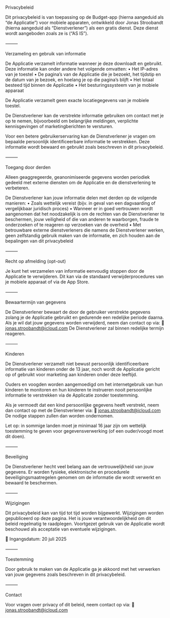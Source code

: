 Privacybeleid

Dit privacybeleid is van toepassing op de Budget-app (hierna aangeduid als “de Applicatie”) voor mobiele apparaten, ontwikkeld door Jonas Stroobandt (hierna aangeduid als “Dienstverlener”) als een gratis dienst. Deze dienst wordt aangeboden zoals ze is (“AS IS”).

⸻

Verzameling en gebruik van informatie

De Applicatie verzamelt informatie wanneer je deze downloadt en gebruikt. Deze informatie kan onder andere het volgende omvatten:
	•	Het IP-adres van je toestel
	•	De pagina’s van de Applicatie die je bezoekt, het tijdstip en de datum van je bezoek, en hoelang je op die pagina’s blijft
	•	Het totaal besteed tijd binnen de Applicatie
	•	Het besturingssysteem van je mobiele apparaat

De Applicatie verzamelt geen exacte locatiegegevens van je mobiele toestel.

De Dienstverlener kan de verstrekte informatie gebruiken om contact met je op te nemen, bijvoorbeeld om belangrijke meldingen, verplichte kennisgevingen of marketingberichten te versturen.

Voor een betere gebruikerservaring kan de Dienstverlener je vragen om bepaalde persoonlijk identificeerbare informatie te verstrekken. Deze informatie wordt bewaard en gebruikt zoals beschreven in dit privacybeleid.

⸻

Toegang door derden

Alleen geaggregeerde, geanonimiseerde gegevens worden periodiek gedeeld met externe diensten om de Applicatie en de dienstverlening te verbeteren.

De Dienstverlener kan jouw informatie delen met derden op de volgende manieren:
	•	Zoals wettelijk vereist (bijv. in geval van een dagvaarding of vergelijkbaar juridisch proces)
	•	Wanneer er in goed vertrouwen wordt aangenomen dat het noodzakelijk is om de rechten van de Dienstverlener te beschermen, jouw veiligheid of die van anderen te waarborgen, fraude te onderzoeken of te reageren op verzoeken van de overheid
	•	Met betrouwbare externe dienstverleners die namens de Dienstverlener werken, geen zelfstandig gebruik maken van de informatie, en zich houden aan de bepalingen van dit privacybeleid

⸻

Recht op afmelding (opt-out)

Je kunt het verzamelen van informatie eenvoudig stoppen door de Applicatie te verwijderen. Dit kan via de standaard verwijderprocedures van je mobiele apparaat of via de App Store.

⸻

Bewaartermijn van gegevens

De Dienstverlener bewaart de door de gebruiker verstrekte gegevens zolang je de Applicatie gebruikt en gedurende een redelijke periode daarna.
Als je wil dat jouw gegevens worden verwijderd, neem dan contact op via:
📧 jonas.stroobandt@icloud.com
De Dienstverlener zal binnen redelijke termijn reageren.

⸻

Kinderen

De Dienstverlener verzamelt niet bewust persoonlijk identificeerbare informatie van kinderen onder de 13 jaar, noch wordt de Applicatie gericht op of gebruikt voor marketing aan kinderen onder deze leeftijd.

Ouders en voogden worden aangemoedigd om het internetgebruik van hun kinderen te monitoren en hun kinderen te instrueren nooit persoonlijke informatie te verstrekken via de Applicatie zonder toestemming.

Als je vermoedt dat een kind persoonlijke gegevens heeft verstrekt, neem dan contact op met de Dienstverlener via:
📧 jonas.stroobandt@icloud.com
De nodige stappen zullen dan worden ondernomen.

Let op: in sommige landen moet je minimaal 16 jaar zijn om wettelijk toestemming te geven voor gegevensverwerking (of een ouder/voogd moet dit doen).

⸻

Beveiliging

De Dienstverlener hecht veel belang aan de vertrouwelijkheid van jouw gegevens. Er worden fysieke, elektronische en procedurele beveiligingsmaatregelen genomen om de informatie die wordt verwerkt en bewaard te beschermen.

⸻

Wijzigingen

Dit privacybeleid kan van tijd tot tijd worden bijgewerkt. Wijzigingen worden gepubliceerd op deze pagina. Het is jouw verantwoordelijkheid om dit beleid regelmatig te raadplegen. Voortgezet gebruik van de Applicatie wordt beschouwd als acceptatie van eventuele wijzigingen.

📅 Ingangsdatum: 20 juli 2025

⸻

Toestemming

Door gebruik te maken van de Applicatie ga je akkoord met het verwerken van jouw gegevens zoals beschreven in dit privacybeleid.

⸻

Contact

Voor vragen over privacy of dit beleid, neem contact op via:
📧 jonas.stroobandt@icloud.com
